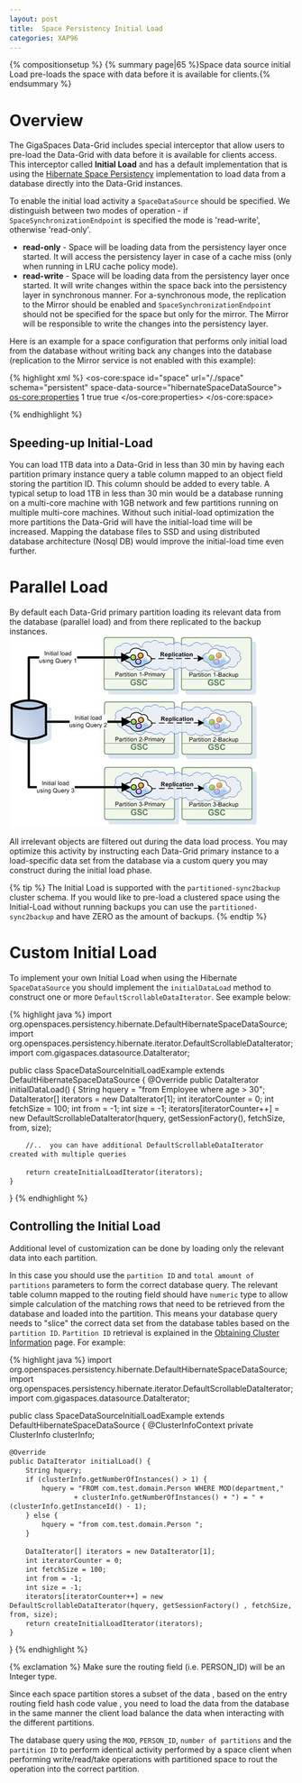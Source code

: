 ```yaml
---
layout: post
title:  Space Persistency Initial Load
categories: XAP96
---
```


{% compositionsetup %}
{% summary page|65 %}Space data source initial Load pre-loads the space with data before it is available for clients.{% endsummary %}

# Overview

The GigaSpaces Data-Grid includes special interceptor that allow users to pre-load the Data-Grid with data before it is available for clients access. This interceptor called **Initial Load** and has a default implementation that is using the [Hibernate Space Persistency](/xap96/hibernate-space-persistency.html) implementation to load data from a database directly into the Data-Grid instances.

To enable the initial load activity a `SpaceDataSource` should be specified.
We distinguish between two modes of operation - if `SpaceSynchronizationEndpoint` is specified the mode is 'read-write', otherwise 'read-only'.

- **read-only** - Space will be loading data from the persistency layer once started. It will access the persistency layer in case of a cache miss (only when running in LRU cache policy mode).
- **read-write** - Space will be loading data from the persistency layer once started. It will write changes within the space back into the persistency layer in synchronous manner. For a-synchronous mode, the replication to the Mirror should be enabled and `SpaceSynchronizationEndpoint` should not be specified for the space but only for the mirror. The Mirror will be responsible to write the changes into the persistency layer.

Here is an example for a space configuration that performs only initial load from the database without writing back any changes into the database (replication to the Mirror service is not enabled with this example):

{% highlight xml %}
<os-core:space id="space" url="/./space" schema="persistent" space-data-source="hibernateSpaceDataSource">
    <os-core:properties>
        <props>
            <!-- Use ALL IN CACHE -->
            <prop key="space-config.engine.cache_policy">1</prop>
            <prop key="cluster-config.cache-loader.external-data-source">true</prop>
            <prop key="cluster-config.cache-loader.central-data-source">true</prop>
        </props>
    </os-core:properties>
</os-core:space>

<bean id="hibernateSpaceDataSource" class="org.openspaces.persistency.hibernate.DefaultHibernateSpaceDataSource">
    <property name="sessionFactory" ref="sessionFactory"/>
</bean>
{% endhighlight %}

## Speeding-up Initial-Load

You can load 1TB data into a Data-Grid in less than 30 min by having each partition primary instance query a table column mapped to an object field storing the partition ID. This column should be added to every table. A typical setup to load 1TB in less than 30 min would be a database running on a multi-core machine with 1GB network and few partitions running on multiple multi-core machines. Without such initial-load optimization the more partitions the Data-Grid will have the initial-load time will be increased. Mapping the database files to SSD and using distributed database architecture (Nosql DB) would improve the initial-load time even further.

# Parallel Load

By default each Data-Grid primary partition loading its relevant data from the database (parallel load) and from there replicated to the backup instances.
![eds_initial_load.jpg](/attachment_files/eds_initial_load.jpg)

All irrelevant objects are filtered out during the data load process. You may optimize this activity by instructing each Data-Grid primary instance to a load-specific data set from the database via a custom query you may construct during the initial load phase.

{% tip %}
The Initial Load is supported with the `partitioned-sync2backup` cluster schema. If you would like to pre-load a clustered space using the Initial-Load without running backups you can use the `partitioned-sync2backup` and have ZERO as the amount of backups.
{% endtip %}

# Custom Initial Load

To implement your own Initial Load when using the Hibernate `SpaceDataSource` you should implement the `initialDataLoad` method to construct one or more `DefaultScrollableDataIterator`.
See example below:

{% highlight java %}
import org.openspaces.persistency.hibernate.DefaultHibernateSpaceDataSource;
import org.openspaces.persistency.hibernate.iterator.DefaultScrollableDataIterator;
import com.gigaspaces.datasource.DataIterator;

public class SpaceDataSourceInitialLoadExample extends DefaultHibernateSpaceDataSource {
    @Override
    public DataIterator<Object> initialDataLoad() {
        String hquery = "from Employee where age > 30";
        DataIterator[] iterators = new DataIterator[1];
        int iteratorCounter = 0;
        int fetchSize = 100;
        int from = -1;
        int size = -1;
        iterators[iteratorCounter++] = new DefaultScrollableDataIterator(hquery, getSessionFactory(), fetchSize, from, size);

        //..  you can have additional DefaultScrollableDataIterator created with multiple queries

        return createInitialLoadIterator(iterators);
    }
}
{% endhighlight %}

## Controlling the Initial Load

Additional level of customization can be done by loading only the relevant data into each partition.

In this case you should use the `partition ID` and `total amount of partitions` parameters to form the correct database query. The relevant table column mapped to the routing field should have `numeric` type to allow simple calculation of the matching rows that need to be retrieved from the database and loaded into the partition. This means your database query needs to "slice" the correct data set from the database tables based on the `partition ID`.
`Partition ID` retrieval is explained in the [Obtaining Cluster Information](/xap96/obtaining-cluster-information.html) page. For example:

{% highlight java %}
import org.openspaces.persistency.hibernate.DefaultHibernateSpaceDataSource;
import org.openspaces.persistency.hibernate.iterator.DefaultScrollableDataIterator;
import com.gigaspaces.datasource.DataIterator;

public class SpaceDataSourceInitialLoadExample extends DefaultHibernateSpaceDataSource {
	@ClusterInfoContext
	private ClusterInfo clusterInfo;

	@Override
	public DataIterator initialLoad() {
		String hquery;
		if (clusterInfo.getNumberOfInstances() > 1) {
			hquery = "FROM com.test.domain.Person WHERE MOD(department,"
					+ clusterInfo.getNumberOfInstances() + ") = " + (clusterInfo.getInstanceId() - 1);
		} else {
			hquery = "from com.test.domain.Person ";
		}

		DataIterator[] iterators = new DataIterator[1];
		int iteratorCounter = 0;
		int fetchSize = 100;
		int from = -1;
		int size = -1;
		iterators[iteratorCounter++] = new DefaultScrollableDataIterator(hquery, getSessionFactory() , fetchSize, from, size);
		return createInitialLoadIterator(iterators);
	}
}
{% endhighlight %}

{% exclamation %} Make sure the routing field (i.e. PERSON_ID) will be an Integer type.

Since each space partition stores a subset of the data , based on the entry routing field hash code value , you need to load the data from the database in the same manner the client load balance the data when interacting with the different partitions.

The database query using the `MOD`, `PERSON_ID`, `number of partitions` and the `partition ID` to perform identical activity performed by a space client when performing write/read/take operations with partitioned space to rout the operation into the correct partition.

